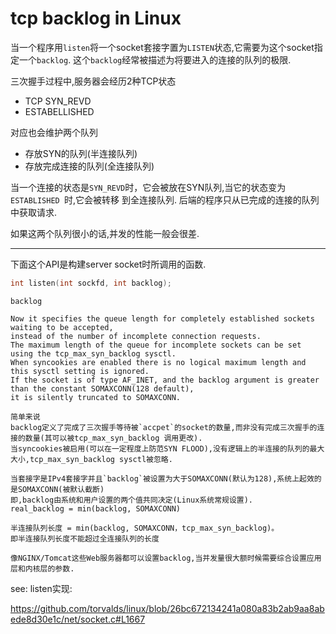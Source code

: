 # tcp backlog in Linux

当一个程序用`listen`将一个socket套接字置为`LISTEN`状态,它需要为这个socket指定一个`backlog`.
这个`backlog`经常被描述为将要进入的连接的队列的极限.

三次握手过程中,服务器会经历2种TCP状态

- TCP SYN_REVD
- ESTABELLISHED

对应也会维护两个队列
- 存放SYN的队列(半连接队列)
- 存放完成连接的队列(全连接队列)

当一个连接的状态是`SYN_REVD`时，它会被放在SYN队列,当它的状态变为`ESTABLISHED `时,它会被转移
到全连接队列.
后端的程序只从已完成的连接的队列中获取请求.

如果这两个队列很小的话,并发的性能一般会很差.

---------------------------
下面这个API是构建server socket时所调用的函数.
```c
int listen(int sockfd, int backlog);
```

```
backlog

Now it specifies the queue length for completely established sockets waiting to be accepted,
instead of the number of incomplete connection requests. 
The maximum length of the queue for incomplete sockets can be set using the tcp_max_syn_backlog sysctl. 
When syncookies are enabled there is no logical maximum length and this sysctl setting is ignored.
If the socket is of type AF_INET, and the backlog argument is greater than the constant SOMAXCONN(128 default), 
it is silently truncated to SOMAXCONN.

简单来说
backlog定义了完成了三次握手等待被`accpet`的socket的数量,而非没有完成三次握手的连接的数量(其可以被tcp_max_syn_backlog 调用更改).
当syncookies被启用(可以在一定程度上防范SYN FLOOD),没有逻辑上的半连接的队列的最大大小,tcp_max_syn_backlog sysctl被忽略.

当套接字是IPv4套接字并且`backlog`被设置为大于SOMAXCONN(默认为128),系统上起效的是SOMAXCONN(被默认截断)
即,backlog由系统和用户设置的两个值共同决定(Linux系统常规设置).
real_backlog = min(backlog, SOMAXCONN)

半连接队列长度 = min(backlog, SOMAXCONN，tcp_max_syn_backlog)。
即半连接队列长度不能超过全连接队列的长度

像NGINX/Tomcat这些Web服务器都可以设置backlog,当并发量很大额时候需要综合设置应用层和内核层的参数.
```

see:
listen实现:

https://github.com/torvalds/linux/blob/26bc672134241a080a83b2ab9aa8abede8d30e1c/net/socket.c#L1667